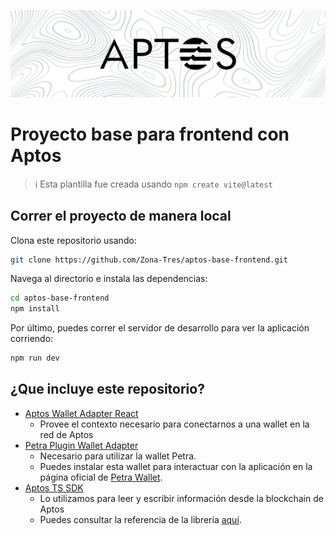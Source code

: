 ![banner](./src/assets/banner.png)
# Proyecto base para frontend con Aptos

> :information_source: Esta plantilla fue creada usando `npm create vite@latest`

## Correr el proyecto de manera local

Clona este repositorio usando:
```sh
git clone https://github.com/Zona-Tres/aptos-base-frontend.git
```

Navega al directorio e instala las dependencias:
```sh
cd aptos-base-frontend
npm install
```

Por último, puedes correr el servidor de desarrollo para ver la aplicación corriendo:
```sh
npm run dev
```

## ¿Que incluye este repositorio?

* [Aptos Wallet Adapter React](https://www.npmjs.com/package/@aptos-labs/wallet-adapter-react)
  * Provee el contexto necesario para conectarnos a una wallet en la red de Aptos
* [Petra Plugin Wallet Adapter](https://www.npmjs.com/package/petra-plugin-wallet-adapter)
  * Necesario para utilizar la wallet Petra.
  * Puedes instalar esta wallet para interactuar con la aplicación en la página oficial de [Petra Wallet](https://petra.app).
* [Aptos TS SDK](https://www.npmjs.com/package/@aptos-labs/ts-sdk)
  * Lo utilizamos para leer y escribir información desde la blockchain de Aptos
  * Puedes consultar la referencia de la librería [aquí](https://aptos-labs.github.io/aptos-ts-sdk/@aptos-labs/ts-sdk-1.22.2/).